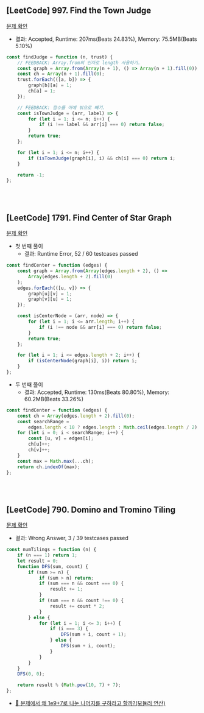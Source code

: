 ## [LeetCode] 997. Find the Town Judge

[문제 확인](https://leetcode.com/problems/find-the-town-judge/)

-   결과: Accepted, Runtime: 207ms(Beats 24.83%), Memory: 75.5MB(Beats 5.10%)

```js
const findJudge = function (n, trust) {
    // FEEDBACK: Array.from의 인자로 length 사용하기.
    const graph = Array.from(Array(n + 1), () => Array(n + 1).fill(0));
    const ch = Array(n + 1).fill(0);
    trust.forEach(([a, b]) => {
        graph[b][a] = 1;
        ch[a] = 1;
    });

    // FEEDBACK: 함수를 아예 밖으로 빼기. 
    const isTownJudge = (arr, label) => {
        for (let i = 1; i <= n; i++) {
            if (i !== label && arr[i] === 0) return false;
        }
        return true;
    };

    for (let i = 1; i <= n; i++) {
        if (isTownJudge(graph[i], i) && ch[i] === 0) return i;
    }

    return -1;
};
```

</br>
</br>

## [LeetCode] 1791. Find Center of Star Graph

[문제 확인](https://leetcode.com/problems/find-center-of-star-graph/)

-   첫 번째 풀이
    -   결과: Runtime Error, 52 / 60 testcases passed

```js
const findCenter = function (edges) {
    const graph = Array.from(Array(edges.length + 2), () =>
        Array(edges.length + 2).fill(0)
    );
    edges.forEach(([u, v]) => {
        graph[u][v] = 1;
        graph[v][u] = 1;
    });

    const isCenterNode = (arr, node) => {
        for (let i = 1; i <= arr.length; i++) {
            if (i !== node && arr[i] === 0) return false;
        }
        return true;
    };

    for (let i = 1; i <= edges.length + 2; i++) {
        if (isCenterNode(graph[i], i)) return i;
    }
};
```

-   두 번째 풀이
    -   결과: Accepted, Runtime: 130ms(Beats 80.80%), Memory: 60.2MB(Beats 33.26%)

<!-- FEEDBACK: map으로 풀어보기 -->
```js
const findCenter = function (edges) {
    const ch = Array(edges.length + 2).fill(0);
    const searchRange =
        edges.length < 10 ? edges.length : Math.ceil(edges.length / 2);
    for (let i = 0; i < searchRange; i++) {
        const [u, v] = edges[i];
        ch[u]++;
        ch[v]++;
    }
    const max = Math.max(...ch);
    return ch.indexOf(max);
};
```

</br>
</br>

## [LeetCode] 790. Domino and Tromino Tiling

[문제 확인](https://leetcode.com/problems/domino-and-tromino-tiling/)

-   결과: Wrong Answer, 3 / 39 testcases passed

```js
const numTilings = function (n) {
    if (n === 1) return 1;
    let result = 0;
    function DFS(sum, count) {
        if (sum >= n) {
            if (sum > n) return;
            if (sum === n && count === 0) {
                result += 1;
            }
            if (sum === n && count !== 0) {
                result += count * 2;
            }
        } else {
            for (let i = 1; i <= 3; i++) {
                if (i === 3) {
                    DFS(sum + i, count + 1);
                } else {
                    DFS(sum + i, count);
                }
            }
        }
    }
    DFS(0, 0);

    return result % (Math.pow(10, 7) + 7);
};
```

-   [🤔 문제에서 왜 1e9+7로 나눈 나머지를 구하라고 할까?(모듈러 연산)](https://developer-eun-diary.tistory.com/19)
